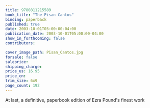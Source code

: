 ```yaml
---
title: 9780811215589
book_title: "The Pisan Cantos"
binding: paperback
published: true
date: 2003-10-01T05:00:00-04:00
publication_date: 2003-10-01T05:00:00-04:00
show_in_forthcoming: false
contributors:

cover_image_path: Pisan_Cantos.jpg
forsale: false
saleprice:
shipping_charge:
price_us: 16.95
price_cn:
trim_size: 6x9
page_count: 192
---
```

At last, a definitive, paperbook edition of Ezra Pound's finest work

